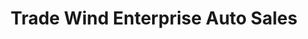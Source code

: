 ---
title: "Trade Wind Enterprise Auto Sales"
url: /houston/trade-wind-enterprise-auto-sales/
shop: Autohaus
---